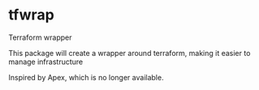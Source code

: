 # tfwrap
Terraform wrapper

This package will create a wrapper around terraform, making it easier to manage infrastructure

Inspired by Apex, which is no longer available.
